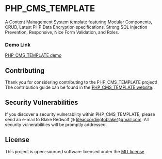 # PHP_CMS_TEMPLATE

A Content Management System template featuring Modular Components, CRUD, Latest PHP Data Encryption specifications, Strong SQL Injection Prevention, Responsive, Nice Form Validation, and Roles.

### Demo Link

[PHP_CMS_TEMPLATE demo](http://)

## Contributing

Thank you for considering contributing to the PHP_CMS_TEMPLATE project! The contribution guide can be found in the [PHP_CMS_TEMPLATE website](http://).

## Security Vulnerabilities

If you discover a security vulnerability within PHP_CMS_TEMPLATE, please send an e-mail to Blake Redwolf @ lifeaccordingtoblake@gmail.com. All security vulnerabilities will be promptly addressed.

## License

This project is open-sourced software licensed under the [MIT license](http://opensource.org/licenses/MIT).
